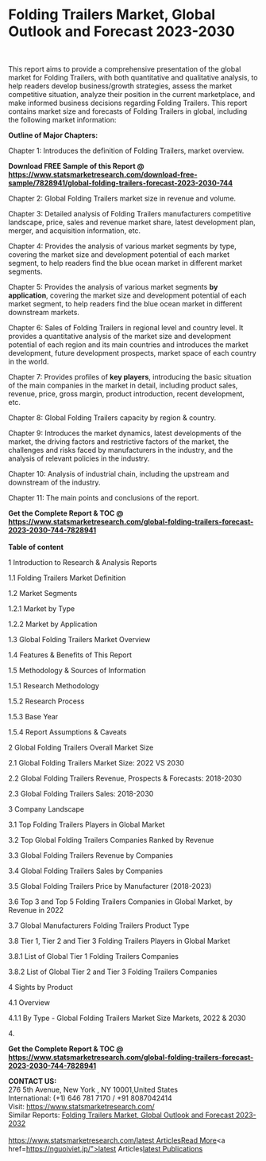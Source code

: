 <h1>Folding Trailers Market, Global Outlook and Forecast 2023-2030</h1><br/><p>This report aims to provide a comprehensive presentation of the global market for Folding Trailers, with both quantitative and qualitative analysis, to help readers develop business/growth strategies, assess the market competitive situation, analyze their position in the current marketplace, and make informed business decisions regarding Folding Trailers. This report contains market size and forecasts of Folding Trailers in global, including the following market information:</p><p><strong>Outline of Major Chapters:</strong></p><p>Chapter 1: Introduces the definition of Folding Trailers, market overview.</p><p><strong>Download FREE Sample of this Report @ <a href="https://www.statsmarketresearch.com/download-free-sample/7828941/global-folding-trailers-forecast-2023-2030-744">https://www.statsmarketresearch.com/download-free-sample/7828941/global-folding-trailers-forecast-2023-2030-744</a></strong></p><p>Chapter 2: Global Folding Trailers market size in revenue and volume.</p><p>Chapter 3: Detailed analysis of Folding Trailers manufacturers competitive landscape, price, sales and revenue market share, latest development plan, merger, and acquisition information, etc.</p><p>Chapter 4: Provides the analysis of various market segments by type, covering the market size and development potential of each market segment, to help readers find the blue ocean market in different market segments.</p><p>Chapter 5: Provides the analysis of various market segments <strong>by application</strong>, covering the market size and development potential of each market segment, to help readers find the blue ocean market in different downstream markets.</p><p>Chapter 6: Sales of Folding Trailers in regional level and country level. It provides a quantitative analysis of the market size and development potential of each region and its main countries and introduces the market development, future development prospects, market space of each country in the world.</p><p>Chapter 7: Provides profiles of <strong>key players</strong>, introducing the basic situation of the main companies in the market in detail, including product sales, revenue, price, gross margin, product introduction, recent development, etc.</p><p>Chapter 8: Global Folding Trailers capacity by region & country.</p><p>Chapter 9: Introduces the market dynamics, latest developments of the market, the driving factors and restrictive factors of the market, the challenges and risks faced by manufacturers in the industry, and the analysis of relevant policies in the industry.</p><p>Chapter 10: Analysis of industrial chain, including the upstream and downstream of the industry.</p><p>Chapter 11: The main points and conclusions of the report.</p><div><b>Get the Complete Report & TOC @ <a href="https://www.statsmarketresearch.com/global-folding-trailers-forecast-2023-2030-744-7828941">https://www.statsmarketresearch.com/global-folding-trailers-forecast-2023-2030-744-7828941</a></b></div><br><b>Table of content</b><p>1 Introduction to Research & Analysis Reports<br />
 
  1.1 Folding Trailers Market Definition<br />
 
  1.2 Market Segments<br />
 
  1.2.1 Market by Type<br />
 
  1.2.2 Market by Application<br />
 
  1.3 Global Folding Trailers Market Overview<br />
 
  1.4 Features & Benefits of This Report<br />
 
  1.5 Methodology & Sources of Information<br />
 
  1.5.1 Research Methodology<br />
 
  1.5.2 Research Process<br />
 
  1.5.3 Base Year<br />
 
  1.5.4 Report Assumptions & Caveats<br />
 
 2 Global Folding Trailers Overall Market Size<br />
 
  2.1 Global Folding Trailers Market Size: 2022 VS 2030<br />
 
  2.2 Global Folding Trailers Revenue, Prospects & Forecasts: 2018-2030<br />
 
  2.3 Global Folding Trailers Sales: 2018-2030<br />
 
 3 Company Landscape<br />
 
  3.1 Top Folding Trailers Players in Global Market<br />
 
  3.2 Top Global Folding Trailers Companies Ranked by Revenue<br />
 
  3.3 Global Folding Trailers Revenue by Companies<br />
 
  3.4 Global Folding Trailers Sales by Companies<br />
 
  3.5 Global Folding Trailers Price by Manufacturer (2018-2023)<br />
 
  3.6 Top 3 and Top 5 Folding Trailers Companies in Global Market, by Revenue in 2022<br />
 
  3.7 Global Manufacturers Folding Trailers Product Type<br />
 
  3.8 Tier 1, Tier 2 and Tier 3 Folding Trailers Players in Global Market<br />
 
  3.8.1 List of Global Tier 1 Folding Trailers Companies<br />
 
  3.8.2 List of Global Tier 2 and Tier 3 Folding Trailers Companies<br />
 
 4 Sights by Product<br />
 
  4.1 Overview<br />
 
  4.1.1 By Type - Global Folding Trailers Market Size Markets, 2022 & 2030<br />
 
  4.<br><div><b>Get the Complete Report & TOC @ <a href="https://www.statsmarketresearch.com/global-folding-trailers-forecast-2023-2030-744-7828941">https://www.statsmarketresearch.com/global-folding-trailers-forecast-2023-2030-744-7828941</a></b></div></p> <b>CONTACT US:</b><br>276 5th Avenue, New York , NY 10001,United States<br>International: (+1) 646 781 7170 / +91 8087042414<br>Visit: <a href="https://www.statsmarketresearch.com/">https://www.statsmarketresearch.com/</a><br>Similar Reports: <a href="https://www.statsmarketresearch.com/global-folding-trailers-forecast-2023-2030-744-7828941">Folding Trailers Market, Global Outlook and Forecast 2023-2032</a><br/><br/><a href="https://gyeongbokgung.com">https://www.statsmarketresearch.com/</a><a href="https://hallyeomaritime.com">latest Articles</a><a href="https://jingwansa.com">Read More</a><a href=https://nguoiviet.jp/">latest Articles</a><a href="https://www.intelmarketresearch.com/">latest Publications</a>